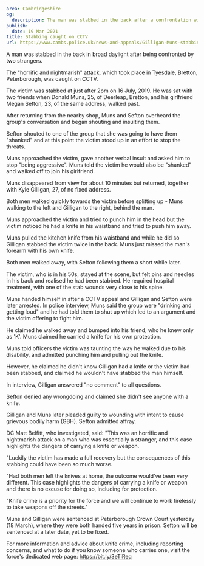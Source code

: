 ```yaml
area: Cambridgeshire
og:
  description: The man was stabbed in the back after a confrontation with Kyle Gilligan and Donald Muns
publish:
  date: 19 Mar 2021
title: Stabbing caught on CCTV
url: https://www.cambs.police.uk/news-and-appeals/Gilligan-Muns-stabbing-Peterborough
```

A man was stabbed in the back in broad daylight after being confronted by two strangers.

The "horrific and nightmarish" attack, which took place in Tyesdale, Bretton, Peterborough, was caught on CCTV.

The victim was stabbed at just after 2pm on 16 July, 2019. He was sat with two friends when Donald Muns, 25, of Deerleap, Bretton, and his girlfriend Megan Sefton, 23, of the same address, walked past.

After returning from the nearby shop, Muns and Sefton overheard the group's conversation and began shouting and insulting them.

Sefton shouted to one of the group that she was going to have them "shanked" and at this point the victim stood up in an effort to stop the threats.

Muns approached the victim, gave another verbal insult and asked him to stop "being aggressive". Muns told the victim he would also be "shanked" and walked off to join his girlfriend.

Muns disappeared from view for about 10 minutes but returned, together with Kyle Gilligan, 27, of no fixed address.

Both men walked quickly towards the victim before splitting up - Muns walking to the left and Gilligan to the right, behind the man.

Muns approached the victim and tried to punch him in the head but the victim noticed he had a knife in his waistband and tried to push him away.

Muns pulled the kitchen knife from his waistband and while he did so Gilligan stabbed the victim twice in the back. Muns just missed the man's forearm with his own knife.

Both men walked away, with Sefton following them a short while later.

The victim, who is in his 50s, stayed at the scene, but felt pins and needles in his back and realised he had been stabbed. He required hospital treatment, with one of the stab wounds very close to his spine.

Muns handed himself in after a CCTV appeal and Gilligan and Sefton were later arrested. In police interview, Muns said the group were "drinking and getting loud" and he had told them to shut up which led to an argument and the victim offering to fight him.

He claimed he walked away and bumped into his friend, who he knew only as 'K'. Muns claimed he carried a knife for his own protection.

Muns told officers the victim was taunting the way he walked due to his disability, and admitted punching him and pulling out the knife.

However, he claimed he didn't know Gilligan had a knife or the victim had been stabbed, and claimed he wouldn't have stabbed the man himself.

In interview, Gilligan answered "no comment" to all questions.

Sefton denied any wrongdoing and claimed she didn't see anyone with a knife.

Gilligan and Muns later pleaded guilty to wounding with intent to cause grievous bodily harm (GBH). Sefton admitted affray.

DC Matt Belfitt, who investigated, said: "This was an horrific and nightmarish attack on a man who was essentially a stranger, and this case highlights the dangers of carrying a knife or weapon.

"Luckily the victim has made a full recovery but the consequences of this stabbing could have been so much worse.

"Had both men left the knives at home, the outcome would've been very different. This case highlights the dangers of carrying a knife or weapon and there is no excuse for doing so, including for protection.

"Knife crime is a priority for the force and we will continue to work tirelessly to take weapons off the streets."

Muns and Gilligan were sentenced at Peterborough Crown Court yesterday (18 March), where they were both handed five years in prison. Sefton will be sentenced at a later date, yet to be fixed.

For more information and advice about knife crime, including reporting concerns, and what to do if you know someone who carries one, visit the force's dedicated web page: https://bit.ly/3eTiReq
